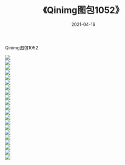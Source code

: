 ﻿---
layout: post
title:  《Qinimg图包1052》
date:   2021-04-16
img: http://imgx.orgx.ga/Qinimg图包/Qinimg图包1052/000.jpg
categories: [美女, 清纯, 唯美]
---

Qinimg图包1052

 ![](http://imgx.orgx.ga/Qinimg图包/Qinimg图包1052/001.jpg) <br>![](http://imgx.orgx.ga/Qinimg图包/Qinimg图包1052/002.jpg) <br>![](http://imgx.orgx.ga/Qinimg图包/Qinimg图包1052/003.jpg) <br>![](http://imgx.orgx.ga/Qinimg图包/Qinimg图包1052/004.jpg) <br>![](http://imgx.orgx.ga/Qinimg图包/Qinimg图包1052/005.jpg) <br>![](http://imgx.orgx.ga/Qinimg图包/Qinimg图包1052/006.jpg) <br>![](http://imgx.orgx.ga/Qinimg图包/Qinimg图包1052/007.jpg) <br>![](http://imgx.orgx.ga/Qinimg图包/Qinimg图包1052/008.jpg) <br>![](http://imgx.orgx.ga/Qinimg图包/Qinimg图包1052/009.jpg) <br>![](http://imgx.orgx.ga/Qinimg图包/Qinimg图包1052/010.jpg) <br>![](http://imgx.orgx.ga/Qinimg图包/Qinimg图包1052/011.jpg) <br>![](http://imgx.orgx.ga/Qinimg图包/Qinimg图包1052/012.jpg) <br>![](http://imgx.orgx.ga/Qinimg图包/Qinimg图包1052/013.jpg) <br>![](http://imgx.orgx.ga/Qinimg图包/Qinimg图包1052/014.jpg) <br>![](http://imgx.orgx.ga/Qinimg图包/Qinimg图包1052/015.jpg) <br>![](http://imgx.orgx.ga/Qinimg图包/Qinimg图包1052/016.jpg) <br>![](http://imgx.orgx.ga/Qinimg图包/Qinimg图包1052/017.jpg) <br>![](http://imgx.orgx.ga/Qinimg图包/Qinimg图包1052/018.jpg) <br>![](http://imgx.orgx.ga/Qinimg图包/Qinimg图包1052/019.jpg) <br>![](http://imgx.orgx.ga/Qinimg图包/Qinimg图包1052/020.jpg) <br>![](http://imgx.orgx.ga/Qinimg图包/Qinimg图包1052/021.jpg) <br>